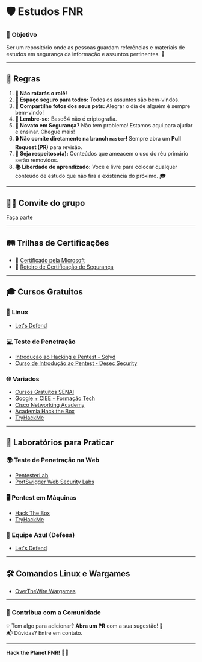 # 🛡️ **Estudos FNR**

### 🎯 **Objetivo**
Ser um repositório onde as pessoas guardam referências e materiais de estudos em segurança da informação e assuntos pertinentes. 🚀

---

## 📜 **Regras**
1. **🚫 Não rafarás o rolê!**  
2. **🌈 Espaço seguro para todes:** Todos os assuntos são bem-vindos.  
3. **🐾 Compartilhe fotos dos seus pets:** Alegrar o dia de alguém é sempre bem-vindo!  
4. **🔐 Lembre-se:** Base64 não é criptografia.  
5. **🤗 Novato em Segurança?** Não tem problema! Estamos aqui para ajudar e ensinar. Chegue mais!
6. **🔒 Não comite diretamente na branch `master`!** Sempre abra um **Pull Request (PR)** para revisão.
7. **🤝 Seja respeitoso(a):** Conteúdos que ameacem o uso do réu primário serão removidos.
10. **📚 Liberdade de aprendizado:** Você é livre para colocar qualquer conteúdo de estudo que não fira a existência do próximo. 🎓


---
## 🐱‍💻 **Convite do grupo** 
[Faça parte](https://chat.whatsapp.com/CS2yFAzxaQs8jLKM923Gxz)

---

## 🛤️ **Trilhas de Certificações**
- 🏅 [Certificado pela Microsoft](https://query.prod.cms.rt.microsoft.com/cms/api/am/binary/RE2PjDI)  
- 📜 [Roteiro de Certificação de Segurança](https://pauljerimy.com/security-certification-roadmap/)  

---

## 🎓 **Cursos Gratuitos**
### 🐧 **Linux**
- [Let's Defend](https://letsdefend.io/)

### 💻 **Teste de Penetração**
- [Introdução ao Hacking e Pentest - Solyd](https://solyd.com.br/cursos/introducao-ao-hacking-e-pentest-2/)  
- [Curso de Introdução ao Pentest - Desec Security](https://desecsecurity.com/curso/introducao-pentest)

### 🌐 **Variados**
- [Cursos Gratuitos SENAI](https://www.sp.senai.br/cursos/0/tecnologia-da-informacao-e-informatica?gratuito=1)  
- [Google + CIEE - Formação Tech](https://portal.ciee.org.br/quero-me-preparar/google-tech/google-tech-regulamento/)  
- [Cisco Networking Academy](https://www.netacad.com/)  
- [Academia Hack the Box](https://academy.hackthebox.com/catalogue)  
- [TryHackMe](https://tryhackme.com/r/hacktivities)

---

## 🧪 **Laboratórios para Praticar**
### 🌍 **Teste de Penetração na Web**
- [PentesterLab](https://pentesterlab.com/)  
- [PortSwigger Web Security Labs](https://portswigger.net/web-security/all-labs)

### 🖥️ **Pentest em Máquinas**
- [Hack The Box](https://www.hackthebox.com/)  
- [TryHackMe](https://tryhackme.com/r/hacktivities/practice)

### 🔵 **Equipe Azul (Defesa)**
- [Let's Defend](https://letsdefend.io/)

---

## 🛠️ **Comandos Linux e Wargames**
- [OverTheWire Wargames](https://overthewire.org/wargames/)

---

### 📝 **Contribua com a Comunidade**
💡 Tem algo para adicionar? **Abra um PR** com a sua sugestão! 🌟  
📬 Dúvidas? Entre em contato.

--- 

**Hack the Planet FNR!** 🐱‍💻
